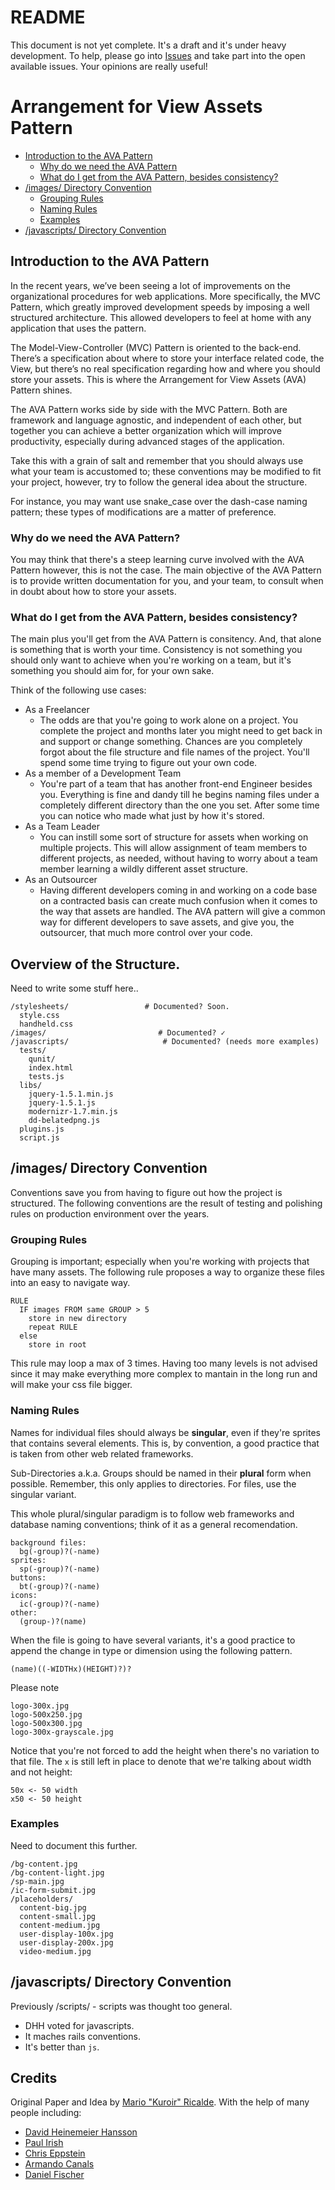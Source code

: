 # README

This document is not yet complete. It's a draft and it's under heavy development. To help, please go into [Issues](https://github.com/kuroir/AVA-Pattern/issues) and take part into the open available issues. Your opinions are really useful!


# Arrangement for View Assets Pattern

- [Introduction to the AVA Pattern](#introduction)
  - [Why do we need the AVA Pattern](#)
  - [What do I get from the AVA Pattern, besides consistency?](#)
- [/images/ Directory Convention](#images)
  - [Grouping Rules](#images/grouping-rules)
  - [Naming Rules](#images/naming-rules)
  - [Examples](#images/examples)
- [/javascripts/ Directory Convention](#javascripts)


<a name="introduction"></a>
## Introduction to the AVA Pattern

In the recent years, we’ve been seeing a lot of improvements on the organizational procedures for web applications. More specifically, the MVC Pattern, which greatly improved development speeds by imposing a well structured architecture. This allowed developers to feel at home with any application that uses the pattern. 

The Model-View-Controller (MVC) Pattern is oriented to the back-end. There’s a specification about where to store your interface related code, the View, but there’s no real specification regarding how and where you should store your assets. This is where the Arrangement for View Assets (AVA) Pattern shines.

The AVA Pattern works side by side with the MVC Pattern. Both are framework and language agnostic, and independent of each other, but together you can achieve a better organization which will improve productivity, especially during advanced stages of the application.

Take this with a grain of salt and remember that you should always use what your team is accustomed to; these conventions may be modified to fit your project, however, try to follow the general idea about the structure.

For instance, you may want use snake_case over the dash-case naming pattern; these types of modifications are a matter of preference. 

### Why do we need the AVA Pattern?

You may think that there's a steep learning curve involved with the AVA Pattern however, this is not the case. The main objective of the AVA Pattern is to provide written documentation for you, and your team, to consult when in doubt about how to store your assets.

### What do I get from the AVA Pattern, besides consistency?

The main plus you'll get from the AVA Pattern is consitency. And, that alone is something that is worth your time. Consistency is not something you should only want to achieve when you're working on a team, but it's something you should aim for, for your own sake.

Think of the following use cases:

- As a Freelancer
  - The odds are that you're going to work alone on a project. You complete the project and months later you might need to get back in and support or change something. Chances are you completely forgot about the file structure and file names of the project. You'll spend some time trying to figure out your own code.
- As a member of a Development Team
  - You're part of a team that has another front-end Engineer besides you. Everything is fine and dandy till he begins naming files under a completely different directory than the one you set. After some time you can notice who made what just by how it's stored.
- As a Team Leader
  - You can instill some sort of structure for assets when working on multiple projects. This will allow assignment of team members to different projects, as needed, without having to worry about a team member learning a wildly different asset structure.
- As an Outsourcer
  - Having different developers coming in and working on a code base on a contracted basis can create much confusion when it comes to the way that assets are handled. The AVA pattern will give a common way for different developers to save assets, and give you, the outsourcer, that much more control over your code.  

## Overview of the Structure.

Need to write some stuff here..

    /stylesheets/                 # Documented? Soon.
      style.css
      handheld.css
    /images/                         # Documented? ✓
    /javascripts/                     # Documented? (needs more examples)
      tests/
        qunit/
        index.html
        tests.js
      libs/                      
        jquery-1.5.1.min.js
        jquery-1.5.1.js
        modernizr-1.7.min.js
        dd-belatedpng.js
      plugins.js
      script.js

<a name="images"></a>
## /images/ Directory Convention

Conventions save you from having to figure out how the project is structured. The following conventions are the result of testing and polishing rules on production environment over the years.

<a name="images/grouping-rules"></a>
### Grouping Rules

Grouping is important; especially when you're working with projects that have many assets. The following rule proposes a way to organize these files into an easy to navigate way.

    RULE
      IF images FROM same GROUP > 5
        store in new directory
        repeat RULE
      else
        store in root

This rule may loop a max of 3 times. Having too many levels is not advised since it may make everything more complex to mantain in the long run and will make your css file bigger.

<a name="images/naming-rules"></a>
### Naming Rules

Names for individual files should always be **singular**, even if they're sprites that contains several elements. This is, by convention, a good practice that is taken from other web related frameworks.

Sub-Directories a.k.a. Groups should be named in their **plural** form when possible. Remember, this only applies to directories. For files, use the singular variant.

This whole plural/singular paradigm is to follow web frameworks and database naming conventions; think of it as a general recomendation.


    background files:
      bg(-group)?(-name)
    sprites:
      sp(-group)?(-name)
    buttons:
      bt(-group)?(-name)
    icons:
      ic(-group)?(-name)
    other:
      (group-)?(name)

When the file is going to have several variants, it's a good practice to append the change in type or dimension using the following pattern.

    (name)((-WIDTHx)(HEIGHT)?)?

Please note 

    logo-300x.jpg
    logo-500x250.jpg
    logo-500x300.jpg
    logo-300x-grayscale.jpg

Notice that you're not forced to add the height when there's no variation to that file. The `x` is still left in place to denote that we're talking about width and not height:
    
    50x <- 50 width
    x50 <- 50 height

<a name="images/examples"></a>
### Examples

Need to document this further.
  
    /bg-content.jpg
    /bg-content-light.jpg
    /sp-main.jpg
    /ic-form-submit.jpg
    /placeholders/
      content-big.jpg
      content-small.jpg
      content-medium.jpg
      user-display-100x.jpg
      user-display-200x.jpg
      video-medium.jpg
      
<a name="javascripts"></a> 
## /javascripts/ Directory Convention

Previously /scripts/ - scripts was thought too general.

* DHH voted for javascripts.
* It maches rails conventions.
* It's better than `js`.

## Credits

Original Paper and Idea by [Mario "Kuroir" Ricalde](http://kuroir.com). With the help of many people including:

- [David Heinemeier Hansson](http://www.loudthinking.com/)
- [Paul Irish](http://paulirish.com/)
- [Chris Eppstein](http://twitter.com/chriseppstein)
- [Armando Canals](http://twitter.com/armandocanals)
- [Daniel Fischer](http://www.danielfischer.com/)